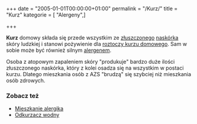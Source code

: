 +++
date = "2005-01-01T00:00:00+01:00"
permalink = "/Kurz/"
title = "Kurz"
kategorie = [ "Alergeny",]

+++

**Kurz** domowy składa się przede wszystkim ze [złuszczonego](/atopedia/Łuszczenie) [naskórka](/atopedia/Naskórek) skóry ludzkiej i stanowi pożywienie dla [roztoczy kurzu domowego](/atopedia/Roztocze_kurzu_domowego). Sam w sobie może być również silnym [alergenem](/atopedia/Alergen).

Osoba z atopowym zapaleniem skóry "produkuje" bardzo duże ilości złuszczonego naskórka, który z kolei osadza się na wszystkim w postaci kurzu. Dlatego mieszkania osób z AZS "brudzą" się szybciej niż mieszkania osób zdrowych.

### Zobacz też

-   [Mieszkanie alergika](/atopedia/Mieszkanie_alergika)
-   [Odkurzacz wodny](/atopedia/Odkurzacz_wodny)
